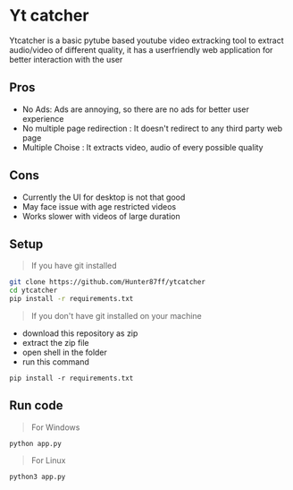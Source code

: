 # Yt catcher
Ytcatcher is a basic pytube based youtube video extracking tool to extract audio/video of different quality, it has a userfriendly web application for better interaction with the user

## Pros
- No Ads: Ads are annoying, so there are no ads for better user experience
- No multiple page redirection : It doesn't redirect to any third party web page
- Multiple Choise : It extracts video, audio of every possible quality

## Cons
- Currently the UI for desktop is not that good
- May face issue with age restricted videos
- Works slower with videos of large duration

## Setup 
> If you have git installed 
```sh
git clone https://github.com/Hunter87ff/ytcatcher
cd ytcatcher
pip install -r requirements.txt
```
> If you don't have git installed on your machine
- download this repository as zip
- extract the zip file
- open shell in the folder
- run this command
```
pip install -r requirements.txt
```

## Run code
> For Windows
```
python app.py
```
> For Linux
```
python3 app.py
```
